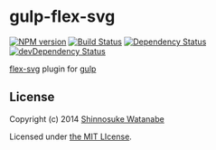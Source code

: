 # gulp-flex-svg

[![NPM version](https://badge.fury.io/js/gulp-flex-svg.svg)](http://badge.fury.io/js/gulp-flex-svg)
[![Build Status](https://travis-ci.org/shinnn/gulp-flex-svg.svg?branch=master)](https://travis-ci.org/shinnn/gulp-flex-svg)
[![Dependency Status](https://david-dm.org/shinnn/gulp-flex-svg.svg)](https://david-dm.org/shinnn/gulp-flex-svg)
[![devDependency Status](https://david-dm.org/shinnn/gulp-flex-svg/dev-status.svg)](https://david-dm.org/shinnn/gulp-flex-svg#info=devDependencies)

[flex-svg](https://github.com/shinnn/node-flex-svg) plugin for [gulp](https://github.com/gulpjs/gulp)

## License

Copyright (c) 2014 [Shinnosuke Watanabe](https://github.com/shinnn)

Licensed under [the MIT LIcense](./LICENSE).
